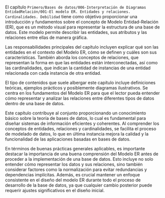 El capítulo `Primero/Bases de datos/006-Interpretación de Diagramas EntidadRelación/001-El modelo ER. Entidades y relaciones. Cardinalidades. Debilidad` tiene como objetivo proporcionar una introducción y fundamentos sobre el concepto de Modelo Entidad-Relación (ER), que es un método visual para representar la estructura de una base de datos. Este modelo permite describir las entidades, sus atributos y las relaciones entre ellas de manera gráfica.

Las responsabilidades principales del capítulo incluyen explicar qué son las entidades en el contexto del Modelo ER, cómo se definen y cuáles son sus características. También aborda los conceptos de relaciones, que representan la forma en que las entidades están interconectadas, así como las cardinalidades, que indican la cantidad de instancias de una entidad relacionada con cada instancia de otra entidad.

El tipo de contenidos que suele albergar este capítulo incluye definiciones teóricas, ejemplos prácticos y posiblemente diagramas ilustrativos. Se centra en los fundamentos del Modelo ER para que el lector pueda entender cómo representar y analizar las relaciones entre diferentes tipos de datos dentro de una base de datos.

Este capítulo contribuye al conjunto proporcionando un conocimiento básico sobre la teoría de bases de datos, lo cual es fundamental para diseñar sistemas de información eficientes y coherentes. Al comprender los conceptos de entidades, relaciones y cardinalidades, se facilita el proceso de modelado de datos, lo que en última instancia mejora la calidad y la funcionalidad de las aplicaciones basadas en bases de datos.

En términos de buenas prácticas generales aplicables, es importante destacar la importancia de una buena comprensión del Modelo ER antes de proceder a la implementación de una base de datos. Esto incluye no solo entender cómo representar los datos y sus relaciones, sino también considerar factores como la normalización para evitar redundancias y dependencias implícitas. Además, es crucial mantener un enfoque consistente en el diseño del modelo ER durante todo el proceso de desarrollo de la base de datos, ya que cualquier cambio posterior puede requerir ajustes significativos en el diseño inicial.
